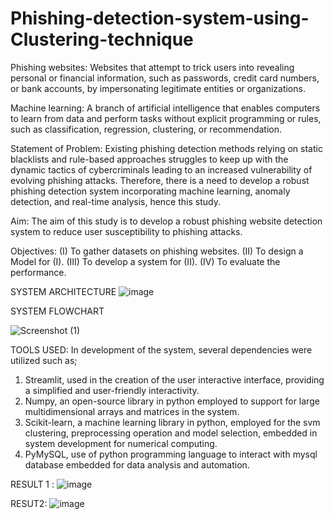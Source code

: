 # Phishing-detection-system-using-Clustering-technique

Phishing websites: Websites that attempt to trick users into revealing personal or financial information, such as passwords, credit card numbers, or bank accounts, by impersonating legitimate entities or organizations.

Machine learning: A branch of artificial intelligence that enables computers to learn from data and perform tasks without explicit programming or rules, such as classification, regression, clustering, or recommendation.

Statement of Problem: Existing phishing detection methods relying on static blacklists and rule-based approaches struggles to keep up with the dynamic tactics of cybercriminals leading to an increased vulnerability of evolving phishing attacks.
Therefore, there is a need to develop a robust phishing detection system incorporating machine learning, anomaly detection, and real-time analysis, hence this study.

Aim:
  The aim of this study is to develop a robust phishing website detection system to reduce user susceptibility to phishing attacks.

Objectives:
(I)  To gather datasets on phishing websites.
(II)  To design a Model for (I).
(III)  To develop a system for (II).
(IV)  To evaluate the performance.

SYSTEM ARCHITECTURE
![image](https://github.com/user-attachments/assets/c898d6c8-6525-40b6-9db1-3339961892e4)



SYSTEM FLOWCHART

![Screenshot (1)](https://github.com/user-attachments/assets/aa9ab602-fa3c-43b0-bb1e-32000c7c4d0f)

TOOLS USED: 
In development of the system, several dependencies were utilized such as;
1. Streamlit, used in the creation of the user interactive interface, providing a simplified and user-friendly interactivity.
2. Numpy, an open-source library in python employed to support for large multidimensional arrays and matrices in the system.
3. Scikit-learn, a machine learning library in python, employed for the svm clustering, preprocessing operation and model selection, embedded in system development    for numerical computing.
4. PyMySQL, use of python programming language to interact with mysql database embedded for data analysis and automation.


RESULT 1 : ![image](https://github.com/user-attachments/assets/bcb73882-0f9b-42b8-a814-1b4c6a94e4b9)

RESUT2: ![image](https://github.com/user-attachments/assets/aea447fd-3773-41d9-b2fb-3a5fd05c675b)





